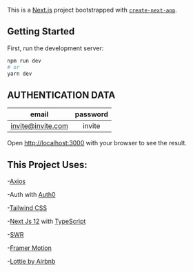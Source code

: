 This is a [Next.js](https://nextjs.org/) project bootstrapped with [`create-next-app`](https://github.com/vercel/next.js/tree/canary/packages/create-next-app).

## Getting Started

First, run the development server:

```bash
npm run dev
# or
yarn dev
```

## AUTHENTICATION DATA

| email             | password |
| ----------------- | :------: |
| invite@invite.com |  invite  |

Open [http://localhost:3000](http://localhost:3000) with your browser to see the result.

## This Project Uses:

-[Axios](https://github.com/axios/axios)

-Auth with [Auth0](https://auth0.com/)

-[Tailwind CSS](https://tailwindcss.com/)

-[Next Js 12](https://nextjs.org/) with [TypeScript](https://nextjs.org/docs/basic-features/typescript)

-[SWR](https://swr.vercel.app/)

-[Framer Motion](https://www.framer.com/motion/)

-[Lottie by Airbnb](https://github.com/airbnb/lottie-web)
